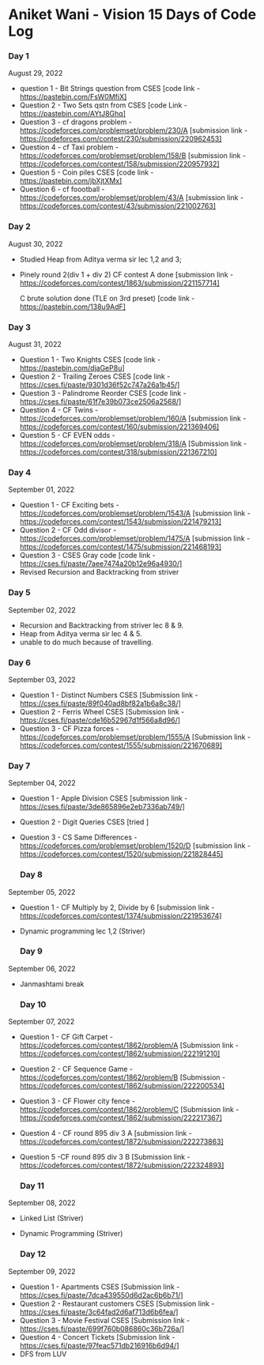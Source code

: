 # Aniket Wani - Vision 15 Days of Code Log

### Day 1

August 29, 2022

- question 1 - Bit Strings question from CSES
  [code link - https://pastebin.com/FsW0MfiX]
- Question 2 - Two Sets qstn from CSES 
  [code Link - https://pastebin.com/AYtJ8Ghq]
- Question 3 - cf dragons problem - https://codeforces.com/problemset/problem/230/A
  [submission link - https://codeforces.com/contest/230/submission/220962453]
- Question 4 - cf Taxi problem - https://codeforces.com/problemset/problem/158/B
  [submission link - https://codeforces.com/contest/158/submission/220957932]
- Question 5 - Coin piles CSES
  [code link - https://pastebin.com/jbXjtXMx]
- Question 6 - cf foootball - https://codeforces.com/problemset/problem/43/A
  [submission link - https://codeforces.com/contest/43/submission/221002763]

### Day 2

August 30, 2022

- Studied Heap from Aditya verma sir lec 1,2 and 3;
- Pinely round 2(div 1 + div 2) CF contest
    A done
    [submission link - https://codeforces.com/contest/1863/submission/221157714]

    C brute solution done (TLE on 3rd preset)
    [code link - https://pastebin.com/138u9AdF]


### Day 3

August 31, 2022

- Question 1 - Two Knights CSES
  [code link - https://pastebin.com/djaGeP8u]
- Question 2 - Trailing Zeroes CSES
  [code link - https://cses.fi/paste/9301d36f52c747a26a1b45/]
- Question 3 - Palindrome Reorder CSES
  [code link - https://cses.fi/paste/61f7e39b073ce2506a2568/]
- Question 4 - CF Twins - https://codeforces.com/problemset/problem/160/A
  [submission link - https://codeforces.com/contest/160/submission/221369406]
- Question 5 - CF EVEN odds - https://codeforces.com/problemset/problem/318/A
  [Submission link - https://codeforces.com/contest/318/submission/221367210]

### Day 4

September 01, 2022

- Question 1 - CF Exciting bets - https://codeforces.com/problemset/problem/1543/A
  [submission link - https://codeforces.com/contest/1543/submission/221479213]
- Question 2 - CF Odd divisor - https://codeforces.com/problemset/problem/1475/A
  [submission link - https://codeforces.com/contest/1475/submission/221468193]
- Question 3 - CSES Gray code
  [code link - https://cses.fi/paste/7aee7474a20b12e96a4930/]
- Revised Recursion and Backtracking from striver

### Day 5

September 02, 2022

- Recursion and Backtracking from striver lec 8 & 9.
- Heap from Aditya verma sir lec 4 & 5.
- unable to do much because of travelling.

### Day 6

September 03, 2022

- Question 1 - Distinct Numbers CSES 
  [Submission link - https://cses.fi/paste/89f040ad8bf82a1b6a8c38/]
- Question 2 - Ferris Wheel CSES 
  [Submission link - https://cses.fi/paste/cde16b52967d1f566a8d96/]
- Question 3 - CF Pizza forces - https://codeforces.com/problemset/problem/1555/A
  [Submission link - https://codeforces.com/contest/1555/submission/221670689]

### Day 7

September 04, 2022

- Question 1 - Apple Division CSES
  [submission link - https://cses.fi/paste/3de865896e2eb7336ab749/]
- Question 2 - Digit Queries CSES
  [tried ]
- Question 3 - CS Same Differences - https://codeforces.com/problemset/problem/1520/D
  [submission link - https://codeforces.com/contest/1520/submission/221828445]
  
  ### Day 8

September 05, 2022

- Question 1 - CF Multiply by 2, Divide by 6
  [submission link - https://codeforces.com/contest/1374/submission/221953674] 
- Dynamic programming lec 1,2 (Striver)

  ### Day 9

September 06, 2022
- Janmashtami break

  ### Day 10

September 07, 2022

- Question 1 - CF Gift Carpet - https://codeforces.com/contest/1862/problem/A
  [Submission link - https://codeforces.com/contest/1862/submission/222191210]
- Question 2 - CF Sequence Game - https://codeforces.com/contest/1862/problem/B
  [Submission - https://codeforces.com/contest/1862/submission/222200534]
- Question 3 - CF Flower city fence - https://codeforces.com/contest/1862/problem/C
  [Submission link - https://codeforces.com/contest/1862/submission/222217367]
- Question 4 - CF round 895 div 3 A 
  [submission link - https://codeforces.com/contest/1872/submission/222273863]
- Question 5 -CF round 895 div 3 B
  [Submission link - https://codeforces.com/contest/1872/submission/222324893]

  ### Day 11

September 08, 2022

- Linked List (Striver)
- Dynamic Programming (Striver)

  ### Day 12

September 09, 2022

- Question 1 - Apartments CSES 
  [Submission link - https://cses.fi/paste/7dca439550d6d2ac6b6b71/]
- Question 2 -  Restaurant customers CSES 
  [Submission link - https://cses.fi/paste/3c64fad2d6af713d6b6fea/]
- Question 3 -  Movie Festival CSES
  [Submission link - https://cses.fi/paste/699f760b086860c36b726a/]
- Question 4 - Concert Tickets 
  [Submission link - https://cses.fi/paste/97feac571db216916b6d94/]
- DFS from LUV